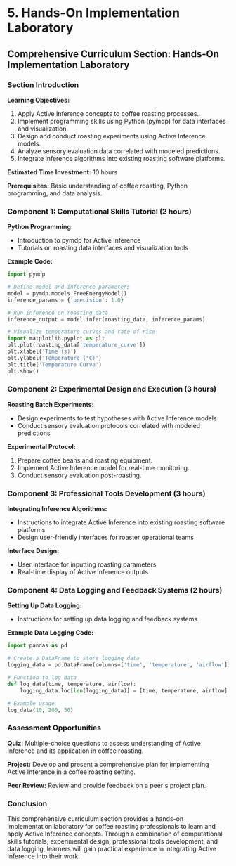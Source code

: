 # 5. Hands-On Implementation Laboratory

## Comprehensive Curriculum Section: Hands-On Implementation Laboratory

### Section Introduction

**Learning Objectives:**
1. Apply Active Inference concepts to coffee roasting processes.
2. Implement programming skills using Python (pymdp) for data interfaces and visualization.
3. Design and conduct roasting experiments using Active Inference models.
4. Analyze sensory evaluation data correlated with modeled predictions.
5. Integrate inference algorithms into existing roasting software platforms.

**Estimated Time Investment:** 10 hours

**Prerequisites:** Basic understanding of coffee roasting, Python programming, and data analysis.

### Component 1: Computational Skills Tutorial (2 hours)

**Python Programming:**
- Introduction to pymdp for Active Inference
- Tutorials on roasting data interfaces and visualization tools

**Example Code:**
```python
import pymdp

# Define model and inference parameters
model = pymdp.models.FreeEnergyModel()
inference_params = {'precision': 1.0}

# Run inference on roasting data
inference_output = model.infer(roasting_data, inference_params)

# Visualize temperature curves and rate of rise
import matplotlib.pyplot as plt
plt.plot(roasting_data['temperature_curve'])
plt.xlabel('Time (s)')
plt.ylabel('Temperature (°C)')
plt.title('Temperature Curve')
plt.show()
```

### Component 2: Experimental Design and Execution (3 hours)

**Roasting Batch Experiments:**
- Design experiments to test hypotheses with Active Inference models
- Conduct sensory evaluation protocols correlated with modeled predictions

**Experimental Protocol:**
1. Prepare coffee beans and roasting equipment.
2. Implement Active Inference model for real-time monitoring.
3. Conduct sensory evaluation post-roasting.

### Component 3: Professional Tools Development (3 hours)

**Integrating Inference Algorithms:**
- Instructions to integrate Active Inference into existing roasting software platforms
- Design user-friendly interfaces for roaster operational teams

**Interface Design:**
- User interface for inputting roasting parameters
- Real-time display of Active Inference outputs

### Component 4: Data Logging and Feedback Systems (2 hours)

**Setting Up Data Logging:**
- Instructions for setting up data logging and feedback systems

**Example Data Logging Code:**
```python
import pandas as pd

# Create a DataFrame to store logging data
logging_data = pd.DataFrame(columns=['time', 'temperature', 'airflow'])

# Function to log data
def log_data(time, temperature, airflow):
    logging_data.loc[len(logging_data)] = [time, temperature, airflow]

# Example usage
log_data(10, 200, 50)
```

### Assessment Opportunities

**Quiz:** Multiple-choice questions to assess understanding of Active Inference and its application in coffee roasting.

**Project:** Develop and present a comprehensive plan for implementing Active Inference in a coffee roasting setting.

**Peer Review:** Review and provide feedback on a peer's project plan.

### Conclusion

This comprehensive curriculum section provides a hands-on implementation laboratory for coffee roasting professionals to learn and apply Active Inference concepts. Through a combination of computational skills tutorials, experimental design, professional tools development, and data logging, learners will gain practical experience in integrating Active Inference into their work.